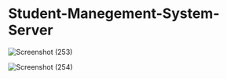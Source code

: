 # Student-Manegement-System-Server

![Screenshot (253)](https://github.com/user-attachments/assets/4ea2f431-aed7-4deb-83f6-6c9c63027b8c)

![Screenshot (254)](https://github.com/user-attachments/assets/4a0a3ef9-ac14-436d-b37f-e07707cf1864)
